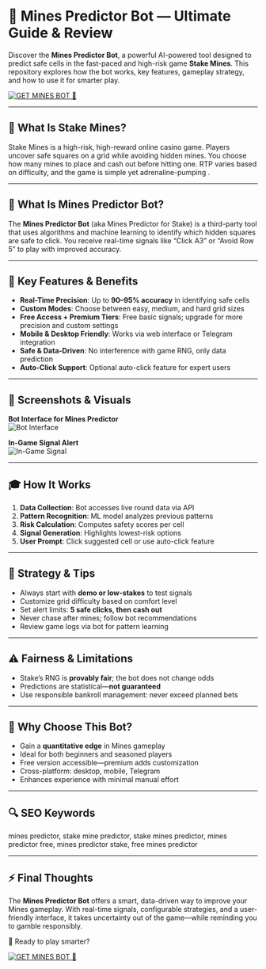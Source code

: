 # 🎯 Mines Predictor Bot — Ultimate Guide & Review

Discover the **Mines Predictor Bot**, a powerful AI-powered tool designed to predict safe cells in the fast-paced and high-risk game **Stake Mines**. This repository explores how the bot works, key features, gameplay strategy, and how to use it for smarter play.

[![GET MINES BOT 🧭](https://img.shields.io/badge/GET_MINES_BOT-007BFF?style=for-the-badge&logo=rocket)](https://t.me/minesfor1winbot)

---

## 📜 What Is Stake Mines?

Stake Mines is a high-risk, high-reward online casino game. Players uncover safe squares on a grid while avoiding hidden mines. You choose how many mines to place and cash out before hitting one. RTP varies based on difficulty, and the game is simple yet adrenaline-pumping .

---

## 🤖 What Is Mines Predictor Bot?

The **Mines Predictor Bot** (aka Mines Predictor for Stake) is a third-party tool that uses algorithms and machine learning to identify which hidden squares are safe to click. You receive real-time signals like “Click A3” or “Avoid Row 5” to play with improved accuracy.

---

## 🔧 Key Features & Benefits

- **Real-Time Precision**: Up to **90–95% accuracy** in identifying safe cells   
- **Custom Modes**: Choose between easy, medium, and hard grid sizes  
- **Free Access + Premium Tiers**: Free basic signals; upgrade for more precision and custom settings  
- **Mobile & Desktop Friendly**: Works via web interface or Telegram integration  
- **Safe & Data-Driven**: No interference with game RNG, only data prediction  
- **Auto-Click Support**: Optional auto-click feature for expert users

---

## 📸 Screenshots & Visuals

**Bot Interface for Mines Predictor**  
![Bot Interface](https://i.pinimg.com/736x/03/cb/e7/03cbe744beefc3320ea6ba33617b2470.jpg)

**In-Game Signal Alert**  
![In-Game Signal](https://i.ytimg.com/vi/WdObxC8EDhk/maxresdefault.jpg)

---

## 🎓 How It Works

1. **Data Collection**: Bot accesses live round data via API  
2. **Pattern Recognition**: ML model analyzes previous patterns  
3. **Risk Calculation**: Computes safety scores per cell  
4. **Signal Generation**: Highlights lowest-risk options  
5. **User Prompt**: Click suggested cell or use auto-click feature

---

## 🧠 Strategy & Tips

- Always start with **demo or low-stakes** to test signals  
- Customize grid difficulty based on comfort level  
- Set alert limits: **5 safe clicks, then cash out**  
- Never chase after mines; follow bot recommendations  
- Review game logs via bot for pattern learning

---

## ⚠️ Fairness & Limitations

- Stake’s RNG is **provably fair**; the bot does not change odds   
- Predictions are statistical—**not guaranteed**  
- Use responsible bankroll management: never exceed planned bets

---

## 🎯 Why Choose This Bot?

- Gain a **quantitative edge** in Mines gameplay  
- Ideal for both beginners and seasoned players  
- Free version accessible—premium adds customization  
- Cross-platform: desktop, mobile, Telegram  
- Enhances experience with minimal manual effort

---

## 🔍 SEO Keywords
mines predictor, stake mine predictor, stake mines predictor,
mines predictor free, mines predictor stake, free mines predictor

---

## ⚡ Final Thoughts

The **Mines Predictor Bot** offers a smart, data-driven way to improve your Mines gameplay. With real-time signals, configurable strategies, and a user-friendly interface, it takes uncertainty out of the game—while reminding you to gamble responsibly.

🚀 Ready to play smarter?

[![GET MINES BOT 🧭](https://img.shields.io/badge/GET_MINES_BOT-007BFF?style=for-the-badge&logo=rocket)](https://t.me/minesfor1winbot)
